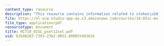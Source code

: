 ```yaml
---
content_type: resource
description: "This resource contains information related to stokes\u2019 theorem."
file: https://ol-ocw-studio-app-qa.s3.amazonaws.com/courses/18-02sc-multivariable-calculus-fall-2010/b2b48283719323b2d053890855d83616_MIT18_02SC_pset12sol.pdf
file_type: application/pdf
resourcetype: Document
title: MIT18_02SC_pset12sol.pdf
uid: b2b48283-7193-23b2-d053-890855d83616
---
```

